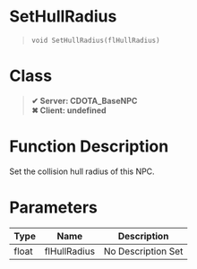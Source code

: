 # SetHullRadius
> `void SetHullRadius(flHullRadius)`
# Class
> __✔ Server: CDOTA_BaseNPC__  
> __✖ Client: undefined__  
# Function Description
Set the collision hull radius of this NPC.
# Parameters
Type|Name|Description
--|--|--
float|flHullRadius|No Description Set

